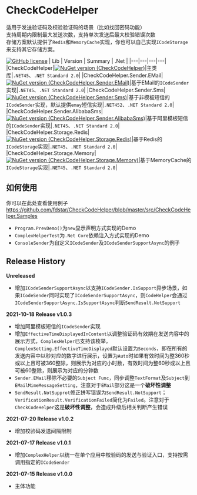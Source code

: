 # CheckCodeHelper
适用于发送验证码及校验验证码的场景（比如找回密码功能）  
支持周期内限制最大发送次数，支持单次发送后最大校验错误次数  
存储方案默认提供了`Redis`和`MemoryCache`实现，你也可以自己实现`ICodeStorage`来支持其它存储方案。


[![GitHub license](https://img.shields.io/badge/license-MIT-blue.svg)](https://mit-license.org/)
| Lib | Version | Summary | .Net |
|---|---|---|---|
|CheckCodeHelper|[![NuGet version (CheckCodeHelper)](https://img.shields.io/nuget/v/CheckCodeHelper.svg?style=flat-square)](https://www.nuget.org/packages/CheckCodeHelper/)|主类库|`.NET45`、`.NET Standard 2.0`|
|CheckCodeHelper.Sender.EMail|[![NuGet version (CheckCodeHelper.Sender.EMail)](https://img.shields.io/nuget/v/CheckCodeHelper.Sender.EMail.svg?style=flat-square)](https://www.nuget.org/packages/CheckCodeHelper.Sender.EMail/)|基于EMail的`ICodeSender`实现|`.NET45`、`.NET Standard 2.0`|
|CheckCodeHelper.Sender.Sms|[![NuGet version (CheckCodeHelper.Sender.Sms)](https://img.shields.io/nuget/v/CheckCodeHelper.Sender.Sms.svg?style=flat-square)](https://www.nuget.org/packages/CheckCodeHelper.Sender.Sms/)|基于非模板短信的`ICodeSender`实现，默认提供`emay`短信实现|`.NET452`、`.NET Standard 2.0`|
|CheckCodeHelper.Sender.AlibabaSms|[![NuGet version (CheckCodeHelper.Sender.AlibabaSms)](https://img.shields.io/nuget/v/CheckCodeHelper.Sender.AlibabaSms.svg?style=flat-square)](https://www.nuget.org/packages/CheckCodeHelper.Sender.AlibabaSms/)|基于阿里模板短信的`ICodeSender`实现|`.NET45`、`.NET Standard 2.0`|
|CheckCodeHelper.Storage.Redis|[![NuGet version (CheckCodeHelper.Storage.Redis)](https://img.shields.io/nuget/v/CheckCodeHelper.Storage.Redis.svg?style=flat-square)](https://www.nuget.org/packages/CheckCodeHelper.Storage.Redis/)|基于Redis的`ICodeStorage`实现|`.NET45`、`.NET Standard 2.0`|
|CheckCodeHelper.Storage.Memory|[![NuGet version (CheckCodeHelper.Storage.Memory)](https://img.shields.io/nuget/v/CheckCodeHelper.Storage.Memory.svg?style=flat-square)](https://www.nuget.org/packages/CheckCodeHelper.Storage.Memory/)|基于MemoryCache的`ICodeStorage`实现|`.NET45`、`.NET Standard 2.0`|


## 如何使用
你可以在此处查看使用例子 https://github.com/fdstar/CheckCodeHelper/blob/master/src/CheckCodeHelper.Samples 
- `Program.PrevDemo()`为`new`显示声明方式实现的Demo
- `ComplexHelperTest`为`.Net Core`依赖注入方式实现的Demo
- `ConsoleSender`为自定义`ICodeSender`及`ICodeSenderSupportAsync`的例子

## Release History
**Unreleased**
- 增加`ICodeSenderSupportAsync`以支持`ICodeSender.IsSupport`异步场景，如果`ICodeSender`同时实现了`ICodeSenderSupportAsync`，则`CodeHelper`会通过`ICodeSenderSupportAsync.IsSupportAsync`判断`SendResult.NotSupport`

**2021-10-18 Release v1.0.3**
- 增加阿里模板短信的`ICodeSender`实现
- 增加`EffectiveTimeDisplayedInContent`以调整验证码有效期在发送内容中的展示方式，`ComplexHelper`已支持该枚举，`ComplexSetting.EffectiveTimeDisplayed`默认设置为`Seconds`，即在所有的发送内容中以秒对应的数字进行展示，设置为`Auto`时如果有效时间为整360秒或以上且可被360整除，则展示为对应的小时数，有效时间为整60秒或以上且可被60整除，则展示为对应的分钟数
- `Sender.EMail`移除不必要的`Subject Func`，同步调整`TextFormat`及`Subject`到`EMailMimeMessageSetting`，注意对于`EMail`部分这是一个**破坏性调整**
- `SendResult.NotSupprot`修正拼写错误为`SendResult.NotSupport`；`VerificationResult.VerificationFailed`简化为`Failed`。注意对于`CheckCodeHelper`这是**破坏性调整**，会造成升级后相关判断产生错误

**2021-07-20 Release v1.0.2**
- 增加校验码发送间隔限制

**2021-07-17 Release v1.0.1**
- 增加`ComplexHelper`以统一在单个应用中校验码的发送与验证入口，支持按需调用指定的`ICodeSender`

**2021-07-15 Release v1.0.0**
- 主体功能

